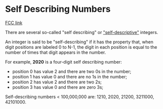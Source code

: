 # Self Describing Numbers

[FCC link](https://www.freecodecamp.org/learn/coding-interview-prep/rosetta-code/self-describing-numbers)

There are several so-called "self describing" or
["self-descriptive"](https://en.wikipedia.org/wiki/Self-descriptive_number)
integers.

An integer is said to be "self-describing" if it has the property that, when
digit positions are labeled 0 to N-1, the digit in each position is equal to the
number of times that digit appears in the number.

For example, **2020** is a four-digit self describing number:

- position 0 has value 2 and there are two 0s in the number;
- position 1 has value 0 and there are no 1s in the number;
- position 2 has value 2 and there are two 2s;
- position 3 has value 0 and there are zero 3s;

Self-describing numbers < 100,000,000 are: 1210, 2020, 21200, 3211000, 42101000.
